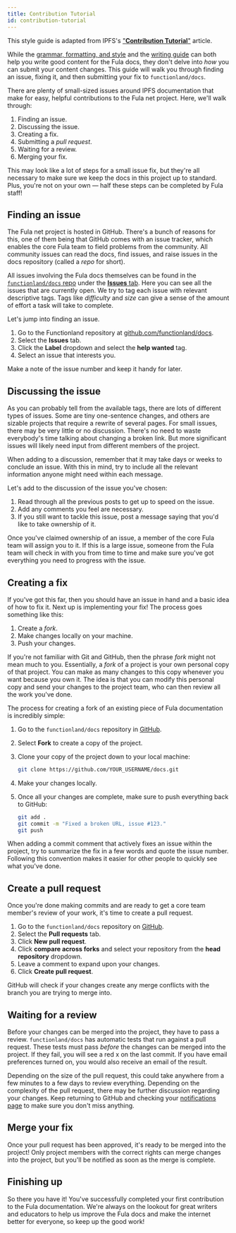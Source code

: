```yaml
---
title: Contribution Tutorial
id: contribution-tutorial
---
```

This style guide is adapted from IPFS's ["__Contribution Tutorial__"](https://docs.ipfs.tech/community/contribute/contribution-tutorial/) article.

While the [grammar, formatting, and style](./contribution/styling) and the [writing guide](./contribution/writing) can both help you write good content for the Fula docs, they don't delve into _how_ you can submit your content changes. This guide will walk you through finding an issue, fixing it, and then submitting your fix to `functionland/docs`.

There are plenty of small-sized issues around IPFS documentation that make for easy, helpful contributions to the Fula net project. Here, we'll walk through:

1. Finding an issue.
2. Discussing the issue.
3. Creating a fix.
4. Submitting a _pull request_.
5. Waiting for a review.
6. Merging your fix.

This may look like a lot of steps for a small issue fix, but they're all necessary to make sure we keep the docs in this project up to standard. Plus, you're not on your own — half these steps can be completed by Fula staff!

## Finding an issue

The Fula net project is hosted in GitHub. There's a bunch of reasons for this, one of them being that GitHub comes with an issue tracker, which enables the core Fula team to field problems from the community. All community issues can read the docs, find issues, and raise issues in the docs repository (called a _repo_ for short).

All issues involving the Fula docs themselves can be found in the [`functionland/docs` repo](https://github.com/functionland/docs) under the [**Issues** tab](https://github.com/functionland/docs/issues/). Here you can see all the issues that are currently open. We try to tag each issue with relevant descriptive tags. Tags like _difficulty_ and _size_ can give a sense of the amount of effort a task will take to complete.

Let's jump into finding an issue.

1. Go to the Functionland repository at [github.com/functionland/docs](https://github.com/functionland/docs).
2. Select the **Issues** tab.
3. Click the **Label** dropdown and select the **help wanted** tag.
4. Select an issue that interests you.

Make a note of the issue number and keep it handy for later.

## Discussing the issue

As you can probably tell from the available tags, there are lots of different types of issues. Some are tiny one-sentence changes, and others are sizable projects that require a rewrite of several pages. For small issues, there may be very little or no discussion. There's no need to waste everybody's time talking about changing a broken link. But more significant issues will likely need input from different members of the project.

When adding to a discussion, remember that it may take days or weeks to conclude an issue. With this in mind, try to include all the relevant information anyone might need within each message.

Let's add to the discussion of the issue you've chosen:

1. Read through all the previous posts to get up to speed on the issue.
2. Add any comments you feel are necessary.
3. If you still want to tackle this issue, post a message saying that you'd like to take ownership of it.

Once you've claimed ownership of an issue, a member of the core Fula team will assign you to it. If this is a large issue, someone from the Fula team will check in with you from time to time and make sure you've got everything you need to progress with the issue.

## Creating a fix

If you've got this far, then you should have an issue in hand and a basic idea of how to fix it. Next up is implementing your fix! The process goes something like this:

1. Create a _fork_.
2. Make changes locally on your machine.
3. Push your changes.

If you're not familiar with Git and GitHub, then the phrase _fork_ might not mean much to you. Essentially, a _fork_ of a project is your own personal copy of that project. You can make as many changes to this copy whenever you want because you own it. The idea is that you can modify this personal copy and send your changes to the project team, who can then review all the work you've done.

The process for creating a fork of an existing piece of Fula documentation is incredibly simple:

1. Go to the `functionland/docs` repository in [GitHub](https://github.com/functionland/docs).
2. Select **Fork** to create a copy of the project.
3. Clone your copy of the project down to your local machine:

   ```bash
   git clone https://github.com/YOUR_USERNAME/docs.git
   ```

4. Make your changes locally.
5. Once all your changes are complete, make sure to push everything back to GitHub:

   ```bash
   git add .
   git commit -m "Fixed a broken URL, issue #123."
   git push
   ```

When adding a commit comment that actively fixes an issue within the project, try to summarize the fix in a few words and quote the issue number. Following this convention makes it easier for other people to quickly see what you've done.

## Create a pull request

Once you're done making commits and are ready to get a core team member's review of your work, it's time to create a pull request.

1. Go to the `functionland/docs` repository on [GitHub](https://github.com/functionland/docs).
2. Select the **Pull requests** tab.
3. Click **New pull request**.
4. Click **compare across forks** and select your repository from the **head repository** dropdown.
5. Leave a comment to expand upon your changes.
6. Click **Create pull request**.

GitHub will check if your changes create any merge conflicts with the branch you are trying to merge into.

## Waiting for a review

Before your changes can be merged into the project, they have to pass a review. `functionland/docs` has automatic tests that run against a pull request. These tests must pass _before_ the changes can be merged into the project. If they fail, you will see a red x on the last commit. If you have email preferences turned on, you would also receive an email of the result.

Depending on the size of the pull request, this could take anywhere from a few minutes to a few days to review everything. Depending on the complexity of the pull request, there may be further discussion regarding your changes. Keep returning to GitHub and checking your [notifications page](https://github.com/notifications) to make sure you don't miss anything.

## Merge your fix

Once your pull request has been approved, it's ready to be merged into the project! Only project members with the correct rights can merge changes into the project, but you'll be notified as soon as the merge is complete.

## Finishing up

So there you have it! You've successfully completed your first contribution to the Fula documentation. We're always on the lookout for great writers and educators to help us improve the Fula docs and make the internet better for everyone, so keep up the good work!
